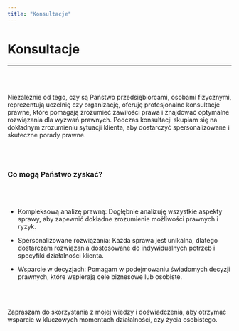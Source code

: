 ```yaml
---
title: "Konsultacje"
---
```

# Konsultacje

***

<br/><br/>

Niezależnie od tego, czy są Państwo przedsiębiorcami, osobami fizycznymi, reprezentują uczelnię czy organizację, oferuję profesjonalne konsultacje prawne, które pomagają zrozumieć zawiłości prawa i znajdować optymalne rozwiązania dla wyzwań prawnych. Podczas konsultacji skupiam się na dokładnym zrozumieniu sytuacji klienta, aby dostarczyć spersonalizowane i skuteczne porady prawne.

<br/><br/>

### Co mogą Państwo zyskać?

<br/><br/>

-    Kompleksową analizę prawną: Dogłębnie analizuję wszystkie aspekty sprawy, aby zapewnić dokładne zrozumienie możliwości prawnych i ryzyk.


-    Spersonalizowane rozwiązania: Każda sprawa jest unikalna, dlatego dostarczam rozwiązania dostosowane do indywidualnych potrzeb i specyfiki działalności klienta.


-    Wsparcie w decyzjach: Pomagam w podejmowaniu świadomych decyzji prawnych, które wspierają cele biznesowe lub osobiste.

<br/><br/>

Zapraszam do skorzystania z mojej wiedzy i doświadczenia, aby otrzymać wsparcie w kluczowych momentach działalności, czy życia osobistego.
